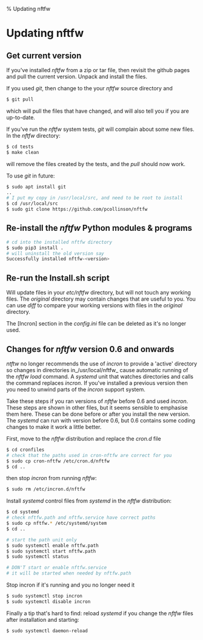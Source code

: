 % Updating nftfw
# Updating nftfw

## Get current version

If you've installed _nftfw_ from a zip or tar file, then revisit the github pages and pull the current version. Unpack and install the files.

If you used _git_, then change to the your _nftfw_ source directory and

``` sh
$ git pull
```
which will pull the files that have changed, and will also tell you if you are up-to-date.

If you've run the _nftfw_ system tests, _git_ will complain about some new files. In the _nftfw_ directory:

``` sh
$ cd tests
$ make clean
```
will remove the files created by the tests, and the _pull_ should now work.

To use _git_ in future:

``` sh
$ sudo apt install git
..
# I put my copy in /usr/local/src, and need to be root to install
$ cd /usr/local/src
$ sudo git clone https://github.com/pcollinson/nftfw
```

## Re-install the _nftfw_ Python modules & programs

``` sh
# cd into the installed nftfw directory
$ sudo pip3 install .
# will uninstall the old version say
Successfully installed nftfw-<version>
```

## Re-run the Install.sh script

Will update files in your _etc/nftfw_ directory, but will not touch any working files. The _original_ directory may contain changes that are useful to you. You can use _diff_ to compare your working versions with files in the _original_ directory.

The [Incron] section in the _config.ini_ file can be deleted as it's no longer used.

## Changes for _nftfw_ version 0.6 and onwards

_ntftw_ no longer recommends the use of _incron_ to provide a 'active' directory so changes in directories in_/usr/local/nftfw_ cause automatic running of the _nftfw load_ command. A _systemd_ unit that watches directories and calls the command replaces _incron_. If you've installed a previous version then you need to unwind parts of the _incron_ support system.

Take these steps if you ran versions of _nftfw_ before 0.6 and used _incron_. These steps are shown in other files, but it seems sensible to emphasise them here. These can be done before or after you install the new version. The _systemd_ can run with version before 0.6, but 0.6 contains some coding changes to make it work a little better.

First, move to the _nftfw_ distribution and replace the _cron.d_ file
``` sh
$ cd cronfiles
# check that the paths used in cron-nftfw are correct for you
$ sudo cp cron-nftfw /etc/cron.d/nftfw
$ cd ..
```

then stop _incron_ from running _nftfw_:
``` sh
$ sudo rm /etc/incron.d/nftfw
```

Install _systemd_ control files from _systemd_ in the _nftfw_ distribution:
``` sh
$ cd systemd
# check nftfw.path and nftfw.service have correct paths
$ sudo cp nftfw.* /etc/systemd/system
$ cd ..

# start the path unit only
$ sudo systemctl enable nftfw.path
$ sudo systemctl start nftfw.path
$ sudo systemctl status

# DON'T start or enable nftfw.service
# it will be started when needed by nftfw.path
```

Stop incron if it's running and you no longer need it
``` sh
$ sudo systemctl stop incron
$ sudo systemctl disable incron
```

Finally a tip that's hard to find: reload  _systemd_ if you change the _nftfw_ files after installation and starting:
``` sh
$ sudo systemctl daemon-reload
```
